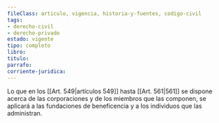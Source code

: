 ```yaml
---
fileClass: articulo, vigencia, historia-y-fuentes, codigo-civil
tags:
- derecho-civil
- derecho-privado
estado: vigente
tipo: completo
libro:
titulo:
parrafo:
corriente-juridica:
---
```

Lo que en los [[Art. 549|artículos 549]] hasta [[Art. 561|561]] se dispone acerca de las corporaciones y de los miembros que las componen, se aplicará a las fundaciones de beneficencia y a los individuos que las administran.